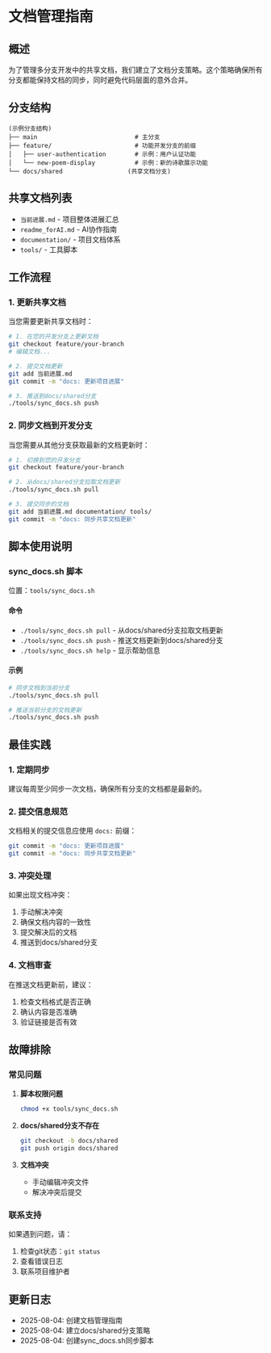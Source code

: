 # 文档管理指南

## 概述

为了管理多分支开发中的共享文档，我们建立了文档分支策略。这个策略确保所有分支都能保持文档的同步，同时避免代码层面的意外合并。

## 分支结构

```
(示例分支结构)
├── main                           # 主分支
├── feature/                       # 功能开发分支的前缀
│   ├── user-authentication        # 示例：用户认证功能
│   └── new-poem-display           # 示例：新的诗歌展示功能
└── docs/shared                  (共享文档分支)
```

## 共享文档列表

- `当前进展.md` - 项目整体进展汇总
- `readme_forAI.md` - AI协作指南
- `documentation/` - 项目文档体系
- `tools/` - 工具脚本

## 工作流程

### 1. 更新共享文档

当您需要更新共享文档时：

```bash
# 1. 在您的开发分支上更新文档
git checkout feature/your-branch
# 编辑文档...

# 2. 提交文档更新
git add 当前进展.md
git commit -m "docs: 更新项目进展"

# 3. 推送到docs/shared分支
./tools/sync_docs.sh push
```

### 2. 同步文档到开发分支

当您需要从其他分支获取最新的文档更新时：

```bash
# 1. 切换到您的开发分支
git checkout feature/your-branch

# 2. 从docs/shared分支拉取文档更新
./tools/sync_docs.sh pull

# 3. 提交同步的文档
git add 当前进展.md documentation/ tools/
git commit -m "docs: 同步共享文档更新"
```

## 脚本使用说明

### sync_docs.sh 脚本

位置：`tools/sync_docs.sh`

#### 命令

- `./tools/sync_docs.sh pull` - 从docs/shared分支拉取文档更新
- `./tools/sync_docs.sh push` - 推送文档更新到docs/shared分支
- `./tools/sync_docs.sh help` - 显示帮助信息

#### 示例

```bash
# 同步文档到当前分支
./tools/sync_docs.sh pull

# 推送当前分支的文档更新
./tools/sync_docs.sh push
```

## 最佳实践

### 1. 定期同步

建议每周至少同步一次文档，确保所有分支的文档都是最新的。

### 2. 提交信息规范

文档相关的提交信息应使用 `docs:` 前缀：

```bash
git commit -m "docs: 更新项目进展"
git commit -m "docs: 同步共享文档更新"
```

### 3. 冲突处理

如果出现文档冲突：

1. 手动解决冲突
2. 确保文档内容的一致性
3. 提交解决后的文档
4. 推送到docs/shared分支

### 4. 文档审查

在推送文档更新前，建议：

1. 检查文档格式是否正确
2. 确认内容是否准确
3. 验证链接是否有效

## 故障排除

### 常见问题

1. **脚本权限问题**
   ```bash
   chmod +x tools/sync_docs.sh
   ```

2. **docs/shared分支不存在**
   ```bash
   git checkout -b docs/shared
   git push origin docs/shared
   ```

3. **文档冲突**
   - 手动编辑冲突文件
   - 解决冲突后提交

### 联系支持

如果遇到问题，请：

1. 检查git状态：`git status`
2. 查看错误日志
3. 联系项目维护者

## 更新日志

- 2025-08-04: 创建文档管理指南
- 2025-08-04: 建立docs/shared分支策略
- 2025-08-04: 创建sync_docs.sh同步脚本 